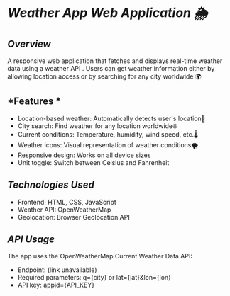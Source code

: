 # *Weather App Web Application 🌦️*

## *Overview*
A responsive web application that fetches and displays real-time weather data using a weather API . Users can get weather information either by allowing location access or by searching for any city worldwide 🌍

## *Features *
- Location-based weather: Automatically detects user's location📍 
- City search: Find weather for any location worldwide🌐 
- Current conditions: Temperature, humidity, wind speed, etc.🌡️ 
- Weather icons: Visual representation of weather conditions🌪️ 
- Responsive design: Works on all device sizes
- Unit toggle: Switch between Celsius and Fahrenheit

## *Technologies Used*
- Frontend: HTML, CSS, JavaScript
- Weather API: OpenWeatherMap
- Geolocation: Browser Geolocation API

## *API Usage*
The app uses the OpenWeatherMap Current Weather Data API:
- Endpoint: (link unavailable)
- Required parameters: q={city} or lat={lat}&lon={lon}
- API key: appid={API_KEY}
